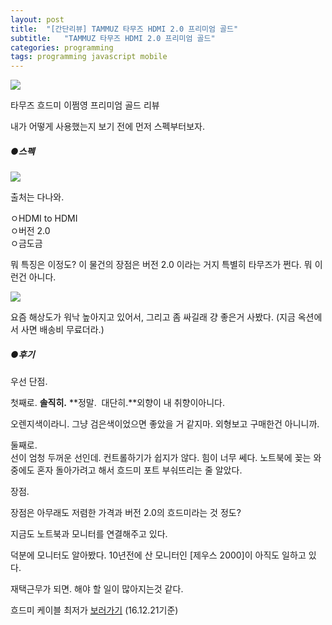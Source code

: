 ```yaml
---
layout: post
title:  "[간단리뷰] TAMMUZ 타무즈 HDMI 2.0 프리미엄 골드"
subtitle:   "TAMMUZ 타무즈 HDMI 2.0 프리미엄 골드"
categories: programming
tags: programming javascript mobile
---
```

[![](http://postfiles8.naver.net/20160929_103/zooqzqz_1475149219047IMcCk_JPEG/a4d8dfd8-1b65-432a-beb2-ae7d07c5f4da.jpg?type=w773)](#) </div>


타무즈 흐드미 이쩜영 프리미엄 골드 리뷰  

내가 어떻게 사용했는지 보기 전에 먼저 스펙부터보자.  

##### ●스펙

[![](http://postfiles9.naver.net/20160929_216/zooqzqz_1475151491693k0E8t_PNG/tammuz_hdmi.PNG?type=w773)](#) </div>

출처는 다나와.  

ㅇHDMI to HDMI  
ㅇ버전 2.0  
ㅇ금도금  

뭐 특징은 이정도? 이 물건의 장점은 버전 2.0 이라는 거지 특별히 타무즈가 쩐다. 뭐 이런건 아니다.  

[![](http://postfiles8.naver.net/20160929_215/zooqzqz_1475151745519CMAUn_PNG/hdmi2.PNG?type=w773)](#) 


요즘 해상도가 워낙 높아지고 있어서, 그리고 좀 싸길래 걍 좋은거 사봤다. (지금 옥션에서 사면 배송비 무료더라.)  


##### ●후기

우선 단점.

첫째로.
**솔직히.** **정말.  대단히.**외향이 내 취향이아니다.  

오렌지색이라니. 그냥 검은색이었으면 좋았을 거 같지마. 외형보고 구매한건 아니니까.  

둘째로.  
선이 엄청 두꺼운 선인데. 컨트롤하기가 쉽지가 않다. 힘이 너무 쎄다. 노트북에 꽂는 와중에도 혼자 돌아가려고 해서 흐드미 포트 부숴뜨리는 줄 알았다.  

장점.  

장점은 아무래도 저렴한 가격과 버전 2.0의 흐드미라는 것 정도?  

지금도 노트북과 모니터를 연결해주고 있다.  

덕분에 모니터도 알아봤다. 10년전에 산 모니터인 [제우스 2000]이 아직도 일하고 있다.  

재택근무가 되면. 해야 할 일이 많아지는것 같다.  

흐드미 케이블 최저가 [보러가기](http://click.linkprice.com/click.php?m=11st&a=A100541291&l=9999&l_cd1=L&l_cd2=0&tu=http%3A%2F%2Fm.11st.co.kr%2FMW%2FProduct%2FproductBasicInfo.tmall%3FprdNo%3D1543422693%26trTypeCd%3D61%26trCtgrNo%3D950075 ) (16.12.21기준)
